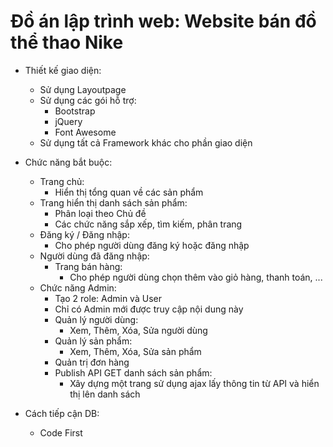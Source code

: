 # Đồ án lập trình web: Website bán đồ thể thao Nike
- Thiết kế giao diện:
  - Sử dụng Layoutpage
  - Sử dụng các gói hỗ trợ:
    - Bootstrap
    - jQuery
    - Font Awesome
  - Sử dụng tất cả Framework khác cho phần giao diện

- Chức năng bắt buộc:
  - Trang chủ:
    - Hiển thị tổng quan về các sản phẩm
  - Trang hiển thị danh sách sản phẩm:
    - Phân loại theo Chủ đề
    - Các chức năng sắp xếp, tìm kiếm, phân trang
  - Đăng ký / Đăng nhập:
    - Cho phép người dùng đăng ký hoặc đăng nhập
  - Người dùng đã đăng nhập:
    - Trang bán hàng:
      - Cho phép người dùng chọn thêm vào giỏ hàng, thanh toán, ...
  - Chức năng Admin:
    - Tạo 2 role: Admin và User
    - Chỉ có Admin mới được truy cập nội dung này
    - Quản lý người dùng:
      - Xem, Thêm, Xóa, Sửa người dùng
    - Quản lý sản phẩm:
      - Xem, Thêm, Xóa, Sửa sản phẩm
    - Quản trị đơn hàng
    - Publish API GET danh sách sản phẩm:
      - Xây dựng một trang sử dụng ajax lấy thông tin từ API và hiển thị lên danh sách

- Cách tiếp cận DB:
  - Code First

